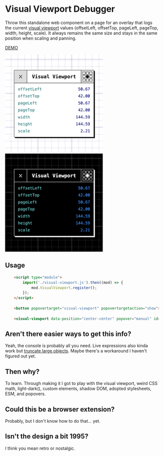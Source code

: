 # Visual Viewport Debugger

Throw this standalone web component on a page for an overlay that logs the current [visual viewport](https://developer.mozilla.org/en-US/docs/Web/API/Visual_Viewport_API) values (offsetLeft, offsetTop, pageLeft, pageTop, width, height, scale). It always remains the same size and stays in the same position when scaling and panning.

[DEMO](https://jamesbasoo.com/visual-viewport/)

<img src="https://github.com/jbasoo/visual-viewport/blob/main/visual-viewport-debugger-light.jpg" alt="Light mode screenshot of the component" width="320" height="320"> <img src="https://github.com/jbasoo/visual-viewport/blob/main/visual-viewport-debugger-dark.jpg" alt="Dark mode screenshot of the component" width="320" height="320">


## Usage

```HTML
    <script type="module">
        import('./visual-viewport.js').then((mod) => {
            mod.VisualViewport.register();
        });
    </script>

    <button popovertarget="visual-viewport" popovertargetaction="show">Open Visual Viewport Debugger</button>

    <visual-viewport data-position="center-center" popover="manual" id="visual-viewport"></visual-viewport>
```

## Aren't there easier ways to get this info?
Yeah, the console is probably all you need. Live expressions also kinda work but [truncate large objects](https://issues.chromium.org/issues/359593396). Maybe there's a workaround I haven't figured out yet.

## Then why?
To learn. Through making it I got to play with the visual viewport, weird CSS math, light-dark(), custom elements, shadow DOM, adopted stylesheets, ESM, and popovers.

## Could this be a browser extension?
Probably, but I don't know how to do that... yet.

## Isn't the design a bit 1995?
I think you mean retro or nostalgic.
